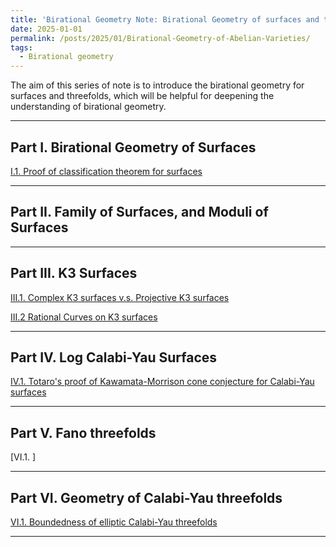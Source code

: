 ```yaml
---
title: 'Birational Geometry Note: Birational Geometry of surfaces and threefolds'
date: 2025-01-01
permalink: /posts/2025/01/Birational-Geometry-of-Abelian-Varieties/
tags:
  - Birational geometry
---
```


The aim of this series of note is to introduce the birational geometry for surfaces and threefolds, which will be helpful for deepening the understanding of birational geometry. 


---
## Part I. Birational Geometry of Surfaces

[I.1. Proof of classification theorem for surfaces]()




---
## Part II. Family of Surfaces, and Moduli of Surfaces




---
## Part III. K3 Surfaces

[III.1. Complex K3 surfaces v.s. Projective K3 surfaces]()

[III.2 Rational Curves on K3 surfaces]()



---
## Part IV. Log Calabi-Yau Surfaces

[IV.1. Totaro's proof of Kawamata-Morrison cone conjecture for Calabi-Yau surfaces]()



---
## Part V. Fano threefolds

[VI.1. ]


---
## Part VI. Geometry of Calabi-Yau threefolds

[VI.1. Boundedness of elliptic Calabi-Yau threefolds]()



---

